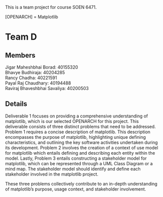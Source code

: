 This is a team project for course SOEN 6471.

[OPENARCH] = Matplotlib

# Team D

## Members

Jigar Maheshbhai Borad: 40155320 <br>
Bhavye Budhiraja: 40204285     
Rancy Chadha: 40221591 <br>
Payal Raj Chaudhary: 40194488 <br>
Raviraj Bhaveshbhai Savaliya: 40200503 

## Details

Deliverable 1 focuses on providing a comprehensive understanding of matplotlib, which is our selected OPENARCH for this project. This deliverable consists of three distinct problems that need to be addressed. Problem 1 requires a concise description of matplotlib. This description encompasses the purpose of matplotlib, highlighting unique defining characteristics, and outlining the key software activities undertaken during its development. Problem 2 involves the creation of a context of use model for matplotlib which entails defining and describing each entity within the model. Lastly, Problem 3 entails constructing a stakeholder model for matplotlib, which can be represented through a UML Class Diagram or a mind map. The stakeholder model should identify and define each stakeholder involved in the matplotlib project.

These three problems collectively contribute to an in-depth understanding of matplotlib’s purpose, usage context, and stakeholder involvement.

